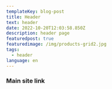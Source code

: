 ```yaml
---
templateKey: blog-post
title: Header
text: header
date: 2022-10-20T12:03:58.850Z
description: header page
featuredpost: true
featuredimage: /img/products-grid2.jpg
tags:
  - header
language: en
---
```

### Main site link
